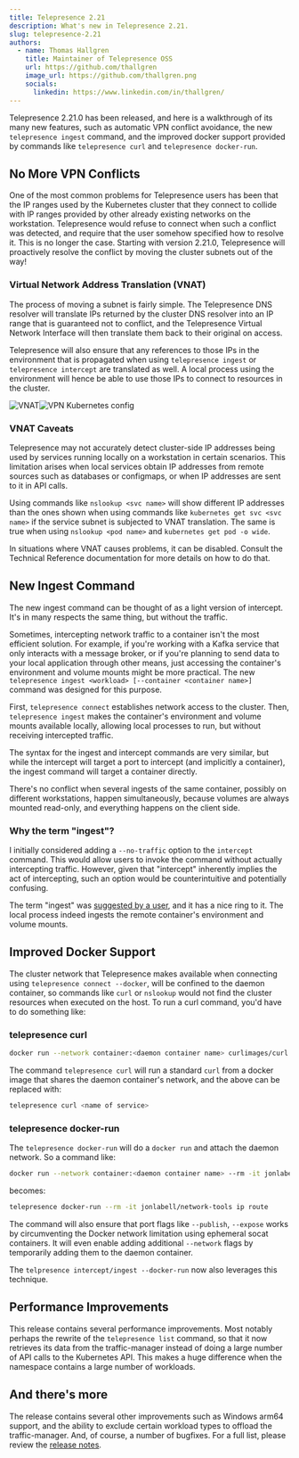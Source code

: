 ```yaml
---
title: Telepresence 2.21
description: What's new in Telepresence 2.21.
slug: telepresence-2.21
authors:
  - name: Thomas Hallgren
    title: Maintainer of Telepresence OSS
    url: https://github.com/thallgren
    image_url: https://github.com/thallgren.png
    socials:
      linkedin: https://www.linkedin.com/in/thallgren/
---
```


Telepresence 2.21.0 has been released, and here is a walkthrough of its many new features, such as  automatic VPN
conflict avoidance, the new `telepresence ingest` command, and the improved docker  support provided by commands like
`telepresence curl` and `telepresence docker-run`.

<!-- truncate -->

## No More VPN Conflicts

One of the most common problems for Telepresence users has been that the IP ranges used by the Kubernetes cluster that
they connect to collide with IP ranges provided by other already existing networks on the workstation. Telepresence
would refuse to connect when such a conflict was detected, and require that the user somehow specified how to resolve
it. This is no longer the case. Starting with version 2.21.0, Telepresence will proactively resolve the conflict by
moving the cluster subnets out of the way!

### Virtual Network Address Translation (VNAT)
The process of moving a subnet is fairly simple. The Telepresence DNS resolver will translate IPs returned by the
cluster DNS resolver into an IP range that is guaranteed not to conflict, and the Telepresence Virtual Network
Interface will then translate them back to their original on access.

Telepresence will also ensure that any references to those IPs in the environment that is propagated when using
`telepresence ingest` or `telepresence intercept` are translated as well. A local process using the environment will
hence be able to use those IPs to connect to resources in the cluster.

![VNAT](../static/img/vnat-dark.png#gh-dark-mode-only)![VPN Kubernetes config](../static/img/vnat.png#gh-light-mode-only)

### VNAT Caveats

Telepresence may not accurately detect cluster-side IP addresses being used by services running locally on a workstation
in certain scenarios. This limitation arises when local services obtain IP addresses from remote sources such as
databases or configmaps, or when IP addresses are sent to it in API calls.

Using commands like `nslookup <svc name>` will show different IP addresses than the ones shown when using commands like
`kubernetes get svc <svc name>` if the service subnet is subjected to VNAT translation. The same is true when using
`nslookup <pod name>` and `kubernetes get pod -o wide`.

In situations where VNAT causes problems, it can be disabled. Consult the Technical Reference documentation for more
details on how to do that.

## New Ingest Command

The new ingest command can be thought of as a light version of intercept. It's in many respects the same thing, but
without the traffic.

Sometimes, intercepting network traffic to a container isn't the most efficient solution. For example, if you're working
with a Kafka service that only interacts with a message broker, or if you're planning to send data to your local
application through other means, just accessing the container's environment and volume mounts might be more practical.
The new `telepresence ingest <workload> [--container <container name>]` command was designed for this purpose.

First, `telepresence connect` establishes network access to the cluster. Then, `telepresence ingest` makes the
container's environment and volume mounts available locally, allowing local processes to run, but without receiving
intercepted traffic.

The syntax for the ingest and intercept commands are very similar, but while the intercept will target a port to
intercept (and implicitly a container), the ingest command will target a container directly.

There's no conflict when several ingests of the same container, possibly on different workstations, happen
simultaneously, because volumes are always mounted read-only, and everything happens on the client side.

### Why the term "ingest"?
I initially considered adding a `--no-traffic` option to the `intercept` command. This would allow users to invoke the
command without actually intercepting traffic. However, given that "intercept" inherently implies the act of
intercepting, such an option would be counterintuitive and potentially confusing.

The term "ingest" was [suggested by a user](https://github.com/telepresenceio/telepresence/issues/3713), and it has a
nice ring to it. The local process indeed ingests the remote container's environment and volume mounts.

## Improved Docker Support

The cluster network that Telepresence makes available when connecting using `telepresence connect --docker`, will be
confined to the daemon container, so commands like `curl` or `nslookup` would not find the cluster resources when
executed on the host. To run a curl command, you'd have to do something like:

### telepresence curl

```bash
docker run --network container:<daemon container name> curlimages/curl <name of service>
```

The command `telepresence curl` will run a standard `curl` from a docker image that shares the daemon container's
network, and the above can be replaced with:

```bash
telepresence curl <name of service>
```

### telepresence docker-run

The `telepresence docker-run` will do a `docker run` and attach the daemon network. So a command like:
```bash
docker run --network container:<daemon container name> --rm -it jonlabell/network-tools ip route
```
becomes:
```bash
telepresence docker-run --rm -it jonlabell/network-tools ip route
```

The command will also ensure that port flags like `--publish`, `--expose` works by circumventing the Docker network
limitation using ephemeral socat containers. It will even enable adding additional `--network` flags by temporarily
adding them to the daemon container.

The `telpresence intercept/ingest --docker-run` now also leverages this technique.

## Performance Improvements

This release contains several performance improvements. Most notably perhaps the rewrite of the `telepresence list`
command, so that it now retrieves its data from the traffic-manager instead of doing a large number of API calls to
the Kubernetes API. This makes a huge difference when the namespace contains a large number of workloads.

## And there's more

The release contains several other improvements such as Windows arm64 support, and the ability to exclude certain
workload types to offload the traffic-manager. And, of course, a number of bugfixes. For a full list, please review the
[release notes](../docs/release-notes).
